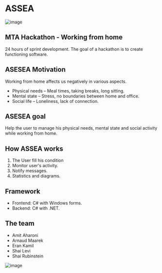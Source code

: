 # ASSEA
![image](https://user-images.githubusercontent.com/58184521/117253784-45681d80-ae50-11eb-8ff7-ec3807af69cf.png) 

## MTA Hackathon - Working from home
24 hours of sprint development.
The goal of a hackathon is to create functioning software.

## ASESEA Motivation
Working from home affects us negatively in various aspects. 
- Physical needs – Meal times, taking breaks, long sitting.
- Mental state – Stress, no boundaries between home and office. 
- Social life – Loneliness, lack of connection.

## ASESEA goal
Help the user to manage his physical needs, mental state and social activity while working from home.

## How ASSEA works
1. The User fill his condition
2. Monitor user's activity.
3. Notify messages.
4. Statistics and diagrams.

## Framework
- Frontend: C# with Windows forms.
- Backend: C# with .NET.


## The team
- Amit Aharoni
- Arnaud Maarek
- Eran Kamil
- Shai Levi
- Shai Rubinstein

![image](https://user-images.githubusercontent.com/58184521/117254257-dccd7080-ae50-11eb-9a77-72c0c9015967.png)
